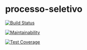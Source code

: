 # processo-seletivo

[![Build Status](https://travis-ci.org/duzzifelipe/processo-seletivo.svg?branch=duzzifelipe)](https://travis-ci.org/duzzifelipe/processo-seletivo)

[![Maintainability](https://api.codeclimate.com/v1/badges/7d82af200886e89296a2/maintainability)](https://codeclimate.com/github/duzzifelipe/processo-seletivo/maintainability)

[![Test Coverage](https://api.codeclimate.com/v1/badges/7d82af200886e89296a2/test_coverage)](https://codeclimate.com/github/duzzifelipe/processo-seletivo/test_coverage)
